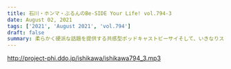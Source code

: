 ```yaml
---
title: 石川・ホンマ・ぶるんのBe-SIDE Your Life! vol.794-3
date: August 02, 2021
tags: ['2021', 'August 2021', 'vol.794']
draft: false
summary: 柔らかく硬派な話題を提供する共感型ポッドキャストビーサイそして、いきなりスカイプ！
---
```


http://project-phi.ddo.jp/ishikawa/ishikawa794_3.mp3

